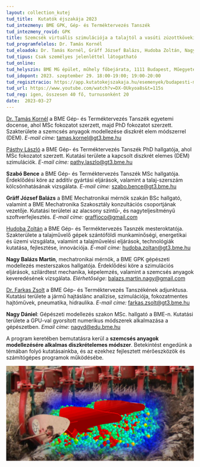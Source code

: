 ```yaml
---
layout: collection_kutej
tud_title:  Kutatók éjszakája 2023
tud_intezmeny: BME GPK, Gép- és Terméktervezés Tanszék
tud_intezmeny_rovid: GPK
title: Szemcsék virtuális szimulációja a talajtól a vasúti zúzottkövekig
tud_programfelelos: Dr. Tamás Kornél
tud_eloadok: Dr. Tamás Kornél, Gräff József Balázs, Hudoba Zoltán, Nagy Dániel, Nagy Balázs Martin, Pásthy László, Szabó Bence, Dr. Farkas Zsolt
tud_tipus: Csak személyes jelenléttel látogatható
tud_online: 
tud_helyszin: BME MG épület, műhely főbejárata, 1111 Budapest, Műegyetem rakpart 3. 
tud_idopont: 2023. szeptember 29. 18:00-19:00; 19:00-20:00
tud_regisztracio: https://app.kutatokejszakaja.hu/esemenyek/budapesti-muszaki-es-gazdasagtudomanyi-egyetem/szemcsek-virtualis-szimulacioja-a-talajtol-a-vasuti-zuzottkovekig
tud_url: https://www.youtube.com/watch?v=DX-OUkyoa8s&t=115s
tud_reg: igen, összesen 40 fő, turnusonként 20
date:  2023-03-27
---
```


[Dr. Tamás Kornél](https://gt3.bme.hu/oktatoi_oldal.php?lepes=4&oid=162) a BME Gép- és Terméktervezés Tanszék egyetemi docense, ahol MSc fokozatot szerzett, majd PhD fokozatot szerzett. Szakterülete a szemcsés anyagok modellezése diszkrét elem módszerrel (DEM). _E-mail címe:_ tamas.kornel@gt3.bme.hu

[Pásthy László](https://gt3.bme.hu/oktatoi_oldal.php?lepes=4&oid=190) a BME Gép- és Terméktervezés Tanszék PhD hallgatója, ahol MSc fokozatot szerzett. Kutatási területe a kapcsolt diszkrét elemes (DEM) szimulációk. _E-mail címe:_ pathy.laszlo@gt3.bme.hu

**Szabó Bence** a BME Gép- és Terméktervezés Tanszék MSc hallgatója. Érdeklődési köre az additív gyártási eljárások, valamint a talaj-szerszám kölcsönhatásának vizsgálata. _E-mail címe:_ szabo.bence@gt3.bme.hu

**Gräff József Balázs** a BME Mechatronikai mérnök szakán BSc hallgató, valamint a BME Mechatronika Szakosztály konzultációs csoportjának vezetője. Kutatási területei az alacsony szintű-, és nagyteljesítményű szoftverfejlesztés. _E-mail címe:_ graffjoco@gmail.com

[Hudoba Zoltán](https://gt3.bme.hu/oktatoi_oldal.php?lepes=4&oid=129) a BME Gép- és Terméktervezés Tasnzék mesteroktatója. Szakterülete a talajművelő gépek szántóföldi munkaminőségi, energetikai és üzemi vizsgálata, valamint a talajművelési eljárások, technológiák kutatása, fejlesztése, innovációja. _E-mail címe:_ hudoba.zoltan@gt3.bme.hu

**Nagy Balázs Martin**, mechatronikai mérnök, a BME GPK gépészeti modellezés mesterszakos hallgatója. Érdeklődési köre a szimulációs eljárások, szilárdtest mechanika, képelemzés, valamint a szemcsés anyagok keveredésének vizsgálata. _Elérhetősége_: balazs.martin.nagy@gmail.com

[Dr. Farkas Zsolt](https://gt3.bme.hu/oktatoi_oldal.php?lepes=4&oid=120) a BME Gép- és Terméktervezés Tanszékének adjunktusa. Kutatási területe a jármű hajtáslánc analízise, szimulációja, fokozatmentes hajtóművek, pneumatika, hidraulika. _E-mail címe:_ farkas.zsolt@gt3.bme.hu

**Nagy Dániel**: Gépészeti modellezés szakon MSc. hallgató a BME-n. Kutatási területe a GPU-val gyorsított numerikus módszerek alkalmazása a gépészetben. _Email címe_: nagyd@edu.bme.hu




A program keretében bemutatásra kerül a **szemcsés anyagok modellezésére alkalmas diszkrételemes módszer**. Betekintést engedünk a témában folyó kutatásainkba, és az ezekhez fejlesztett mérőeszközök és számítógépes programok működésébe.

![Szemcsék virtuális szimulációja a talajtól a vasúti zúzottkövekig](images/szemcsek-virtualis-szimulacioja-a-talajtol-a-vasuti-zuzottkovekig.jpg)

